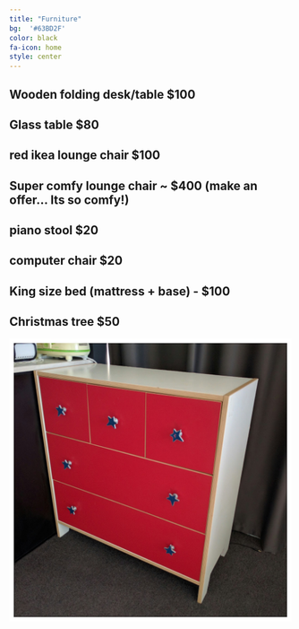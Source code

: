 ```yaml
---
title: "Furniture"
bg:  '#63BD2F'
color: black
fa-icon: home
style: center
---
```


## Wooden folding desk/table $100


## Glass table $80

## red ikea lounge chair $100

## Super comfy lounge chair ~ $400 (make an offer...  Its so comfy!)

## piano stool $20

## computer chair $20

## King size bed (mattress + base) - $100


## Christmas tree $50

![](https://raw.githubusercontent.com/zoevanhavre/VGS/gh-pages/img/IMG_20160520_111802-01.jpeg)
